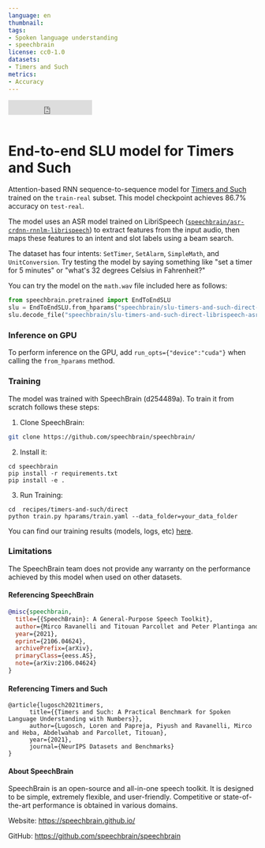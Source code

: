 ```yaml
---
language: en
thumbnail:
tags:
- Spoken language understanding
- speechbrain
license: cc0-1.0
datasets:
- Timers and Such
metrics:
- Accuracy
---
```


<iframe src="https://ghbtns.com/github-btn.html?user=speechbrain&repo=speechbrain&type=star&count=true&size=large&v=2" frameborder="0" scrolling="0" width="170" height="30" title="GitHub"></iframe>
<br/><br/>


# End-to-end SLU model for Timers and Such

Attention-based RNN sequence-to-sequence model for [Timers and Such](https://arxiv.org/abs/2104.01604) trained on the `train-real` subset. This model checkpoint achieves 86.7% accuracy on `test-real`.

The model uses an ASR model trained on LibriSpeech ([`speechbrain/asr-crdnn-rnnlm-librispeech`](https://huggingface.co/speechbrain/asr-crdnn-rnnlm-librispeech)) to extract features from the input audio, then maps these features to an intent and slot labels using a beam search. 

The dataset has four intents: `SetTimer`, `SetAlarm`, `SimpleMath`, and `UnitConversion`. Try testing the model by saying something like "set a timer for 5 minutes" or "what's 32 degrees Celsius in Fahrenheit?"

You can try the model on the `math.wav` file included here as follows:
```python
from speechbrain.pretrained import EndToEndSLU
slu = EndToEndSLU.from_hparams("speechbrain/slu-timers-and-such-direct-librispeech-asr")
slu.decode_file("speechbrain/slu-timers-and-such-direct-librispeech-asr/math.wav")
```
### Inference on GPU
To perform inference on the GPU, add  `run_opts={"device":"cuda"}`  when calling the `from_hparams` method.

### Training
The model was trained with SpeechBrain (d254489a).
To train it from scratch follows these steps:
1. Clone SpeechBrain:
```bash
git clone https://github.com/speechbrain/speechbrain/
```
2. Install it:
```
cd speechbrain
pip install -r requirements.txt
pip install -e .
```

3. Run Training:
```
cd  recipes/timers-and-such/direct
python train.py hparams/train.yaml --data_folder=your_data_folder
```

You can find our training results (models, logs, etc) [here](https://drive.google.com/drive/folders/18c2anEv8hx-ZjmEN8AdUA8AZziYIidON?usp=sharing).

### Limitations
The SpeechBrain team does not provide any warranty on the performance achieved by this model when used on other datasets.

#### Referencing SpeechBrain

```bibtex
@misc{speechbrain,
  title={{SpeechBrain}: A General-Purpose Speech Toolkit},
  author={Mirco Ravanelli and Titouan Parcollet and Peter Plantinga and Aku Rouhe and Samuele Cornell and Loren Lugosch and Cem Subakan and Nauman Dawalatabad and Abdelwahab Heba and Jianyuan Zhong and Ju-Chieh Chou and Sung-Lin Yeh and Szu-Wei Fu and Chien-Feng Liao and Elena Rastorgueva and François Grondin and William Aris and Hwidong Na and Yan Gao and Renato De Mori and Yoshua Bengio},
  year={2021},
  eprint={2106.04624},
  archivePrefix={arXiv},
  primaryClass={eess.AS},
  note={arXiv:2106.04624}
}
```


#### Referencing Timers and Such

```
@article{lugosch2021timers,
      title={{Timers and Such: A Practical Benchmark for Spoken Language Understanding with Numbers}}, 
      author={Lugosch, Loren and Papreja, Piyush and Ravanelli, Mirco and Heba, Abdelwahab and Parcollet, Titouan},
      year={2021},
      journal={NeurIPS Datasets and Benchmarks}
}
```

#### About SpeechBrain
SpeechBrain is an open-source and all-in-one speech toolkit. It is designed to be simple, extremely flexible, and user-friendly. Competitive or state-of-the-art performance is obtained in various domains.

Website: https://speechbrain.github.io/

GitHub: https://github.com/speechbrain/speechbrain